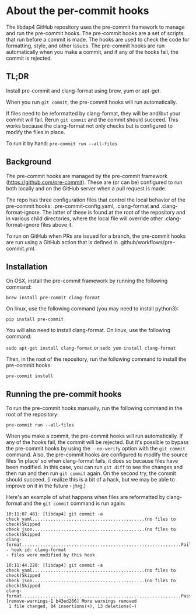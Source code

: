 
# About the per-commit hooks

The libdap4 GitHub repository uses the pre-commit framework to manage
and run the pre-commit hooks. The pre-commit hooks are a set of scripts
that run before a commit is made. The hooks are used to check the code for
formatting, style, and other issues. The pre-commit hooks are run automatically
when you make a commit, and if any of the hooks fail, the commit is rejected.

## TL;DR

Install pre-commit and clang-format using brew, yum or apt-get.

When you run ```git commit```, the pre-commit hooks will run automatically.

If files need to be reformatted by clang-format, they will be and/but your 
commit will fail. Rerun ```git commit``` and the commit should succeed. This
works because the clang-format not only checks but is configured to modify
the files in place.

To run it by hand: ```pre-commit run --all-files```

## Background

The pre-commit hooks are managed by the pre-commit framework (https://github.com/pre-commit).
These are (or can be) configured to run both locally and on the GitHub server
when a pull request is made.

The repo has three configuration files that control the local behavior of the 
pre-commit hooks: .pre-commit-config.yaml, .clang-format and .clang-format-ignore.
The latter of these is found at the root of the repository and in various child
directories, where the local file will override other .clang-format-ignore files
above it.

To run on GitHub when PRs are issued for a branch, the pre-commit hooks are run
using a GitHub action that is defined in .github/workflows/pre-commit.yml.

## Installation

On OSX, install the pre-commit framework by running the following command:

```brew install pre-commit clang-format```

On linux, use the following command (you may need to install python3):

```pip install pre-commit```

You will also need to install clang-format. On linux, use the following command:

```sudo apt-get install clang-format``` or ```sudo yum install clang-format```

Then, in the root of the repository, run the following command to install the pre-commit hooks:

```pre-commit install```

## Running the pre-commit hooks

To run the pre-commit hooks manually, run the following command in the root of the repository:

```pre-commit run --all-files```

When you make a commit, the pre-commit hooks will run automatically. If any of the hooks fail,
the commit will be rejected. But it's possible to bypass the pre-commit hooks by using the
`--no-verify` option with the `git commit` command. Also, the pre-commit hooks are configured 
to modify the source files 'in place' so when clang-format fails, it does so because files
have been modified. In this case, you can run `git diff` to see the changes and then run and
then run ```git commit``` again. On the second try, the commit should succeed. (I realize
this is a bit of a hack, but we may be able to improve on it in the future - jhrg.)

Here's an example of what happens when files are reformatted by clang-format and the 
```git commit``` command is run again:

```
10:11:07.481: [libdap4] git commit -a
check yaml...........................................(no files to check)Skipped
check json...........................................(no files to check)Skipped
clang-format.............................................................Failed
- hook id: clang-format
- files were modified by this hook

10:11:44.228: [libdap4] git commit -a
check yaml...........................................(no files to check)Skipped
check json...........................................(no files to check)Skipped
clang-format.............................................................Passed
[remove-warnings-1 b43ed266] More warnings removed
 1 file changed, 84 insertions(+), 13 deletions(-)
```
